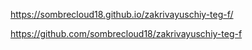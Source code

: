 https://sombrecloud18.github.io/zakrivayuschiy-teg-f/

https://github.com/sombrecloud18/zakrivayuschiy-teg-f